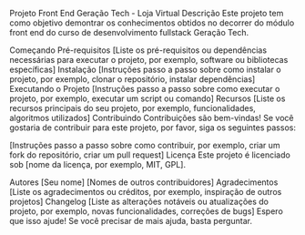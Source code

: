 Projeto Front End Geração Tech - Loja Virtual
Descrição
Este projeto tem como objetivo demontrar os conhecimentos obtidos no decorrer do módulo front end do curso de desenvolvimento fullstack Geração Tech.

Começando
Pré-requisitos
[Liste os pré-requisitos ou dependências necessárias para executar o projeto, por exemplo, software ou bibliotecas específicas]
Instalação
[Instruções passo a passo sobre como instalar o projeto, por exemplo, clonar o repositório, instalar dependências]
Executando o Projeto
[Instruções passo a passo sobre como executar o projeto, por exemplo, executar um script ou comando]
Recursos
[Liste os recursos principais do seu projeto, por exemplo, funcionalidades, algoritmos utilizados]
Contribuindo
Contribuições são bem-vindas! Se você gostaria de contribuir para este projeto, por favor, siga os seguintes passos:

[Instruções passo a passo sobre como contribuir, por exemplo, criar um fork do repositório, criar um pull request]
Licença
Este projeto é licenciado sob [nome da licença, por exemplo, MIT, GPL].

Autores
[Seu nome]
[Nomes de outros contribuidores]
Agradecimentos
[Liste os agradecimentos ou créditos, por exemplo, inspiração de outros projetos]
Changelog
[Liste as alterações notáveis ou atualizações do projeto, por exemplo, novas funcionalidades, correções de bugs]
Espero que isso ajude! Se você precisar de mais ajuda, basta perguntar.